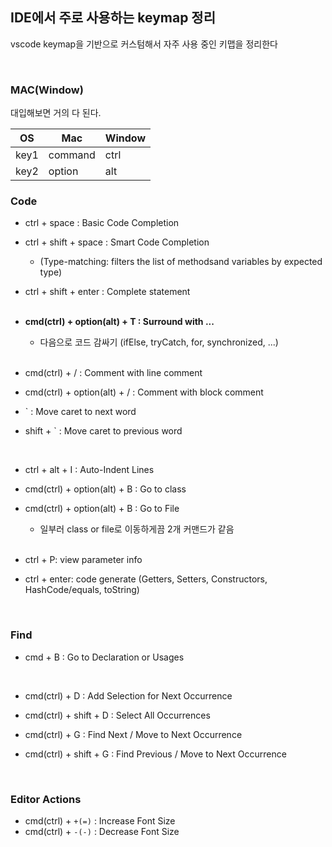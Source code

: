 ## IDE에서 주로 사용하는 keymap 정리

vscode keymap을 기반으로 커스텀해서 자주 사용 중인 키맵을 정리한다

<br>

### MAC(Window)

대입해보면 거의 다 된다.

| OS   | Mac     | Window |
| ---- | ------- | ------ |
| key1 | command | ctrl   |
| key2 | option  | alt    |

### Code

- ctrl + space : Basic Code Completion
- ctrl + shift + space : Smart Code Completion
  - (Type-matching: filters the list of methodsand variables by expected type)
- ctrl + shift + enter : Complete statement  
  <br>
- **cmd(ctrl) + option(alt) + T : Surround with ...**

  - 다음으로 코드 감싸기 (ifElse, tryCatch, for, synchronized, ...)

  <br>

- cmd(ctrl) + / : Comment with line comment
- cmd(ctrl) + option(alt) + / : Comment with block comment
- ` : Move caret to next word
- shift + ` : Move caret to previous word

  <br>

- ctrl + alt + I : Auto-Indent Lines
- cmd(ctrl) + option(alt) + B : Go to class
- cmd(ctrl) + option(alt) + B : Go to File

  - 일부러 class or file로 이동하게끔 2개 커맨드가 같음

  <br>

- ctrl + P: view parameter info
- ctrl + enter: code generate (Getters, Setters, Constructors, HashCode/equals, toString)

<br>

### Find

- cmd + B : Go to Declaration or Usages

  <br>

- cmd(ctrl) + D : Add Selection for Next Occurrence
- cmd(ctrl) + shift + D : Select All Occurrences
- cmd(ctrl) + G : Find Next / Move to Next Occurrence
- cmd(ctrl) + shift + G : Find Previous / Move to Next Occurrence

<br>

### Editor Actions

- cmd(ctrl) + `+(=)` : Increase Font Size
- cmd(ctrl) + `-(-)` : Decrease Font Size
